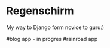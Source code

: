 Regenschirm
===========

My way to Django form novice to guru:)

#blog app - in progres 
#rainroad app  


